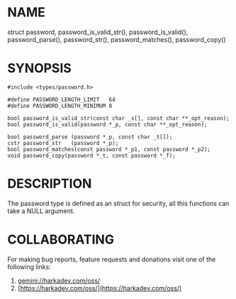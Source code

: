 NAME
====

struct password, password_is_valid_str(), password_is_valid(), password_parse(),
password_str(), password_matches(), password_copy()

SYNOPSIS
========

    #include <types/password.h>
    
    #define PASSWORD_LENGTH_LIMIT   64
    #define PASSWORD_LENGTH_MINIMUM 8
    
    bool password_is_valid_str(const char _s[], const char **_opt_reason);
    bool password_is_valid(password *_p, const char **_opt_reason);
    
    bool password_parse (password *_p, const char _t[]);
    cstr password_str   (password *_p);
    bool password_matches(const password *_p1, const password *_p2);
    void password_copy(password *_t, const password *_f);

DESCRIPTION
===========

The password type is defined as an struct for security, all this functions
can take a NULL argument.

# COLLABORATING

For making bug reports, feature requests and donations visit
one of the following links:

1. [gemini://harkadev.com/oss/](gemini://harkadev.com/oss/)
2. [https://harkadev.com/oss/](https://harkadev.com/oss/)

